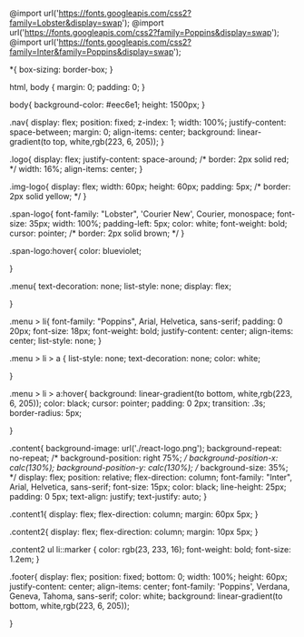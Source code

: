 @import url('https://fonts.googleapis.com/css2?family=Lobster&display=swap');
@import url('https://fonts.googleapis.com/css2?family=Poppins&display=swap');
@import url('https://fonts.googleapis.com/css2?family=Inter&family=Poppins&display=swap');



*{
    box-sizing: border-box;
}


html, body {
    margin: 0;
    padding: 0;
}

body{
    background-color: #eec6e1;
    height: 1500px;
}


.nav{
    display: flex;
    position: fixed;
    z-index: 1;
    width: 100%;
    justify-content: space-between;
    margin: 0;
    align-items: center;
    background: linear-gradient(to top, white,rgb(223, 6, 205));
}

.logo{
    display: flex;
    justify-content: space-around;
    /* border: 2px solid red; */
    width: 16%;
    align-items: center;
}

 
.img-logo{
    display: flex;
    width: 60px;
    height: 60px;
    padding: 5px;
    /* border: 2px solid yellow; */
}

.span-logo{
    font-family: "Lobster", 'Courier New', Courier, monospace;
    font-size: 35px;
    width: 100%;
    padding-left: 5px;
    color: white;
    font-weight: bold;
    cursor: pointer;
    /* border: 2px solid brown; */
}

.span-logo:hover{
    color: blueviolet;
    
}

.menu{
    text-decoration: none;
    list-style: none;
    display: flex;
    
}

.menu > li{
    font-family: "Poppins", Arial, Helvetica, sans-serif;
    padding: 0 20px;
    font-size: 18px;
    font-weight: bold;
    justify-content: center;
    align-items: center;
    list-style: none;
}


.menu > li > a {
    list-style: none;
    text-decoration: none;
    color: white;
    
}

.menu > li > a:hover{
    background: linear-gradient(to bottom, white,rgb(223, 6, 205));
    color: black;
    cursor: pointer;
    padding: 0 2px;
    transition: .3s; 
    border-radius: 5px;
   
}

.content{
    background-image: url('./react-logo.png');
    background-repeat: no-repeat;
    /* background-position: right 75%; */
    background-position-x: calc(130%);
    background-position-y: calc(130%);
    /* background-size: 35%; */
    display: flex;
    position: relative;
    flex-direction: column;
    font-family: "Inter", Arial, Helvetica, sans-serif;
    font-size: 15px;
    color: black;
    line-height: 25px;
    padding: 0 5px;
    text-align: justify;
    text-justify: auto;
}

.content1{
    display: flex;
    flex-direction: column;
    margin: 60px 5px;
}

.content2{
    display: flex;
    flex-direction: column;
    margin: 10px 5px;
}


.content2 ul li::marker {
    color: rgb(23, 233, 16);
    font-weight: bold;
    font-size: 1.2em;
}


.footer{
    display: flex;
    position: fixed;
    bottom: 0;
    width: 100%;
    height: 60px;
    justify-content: center;
    align-items: center;
    font-family: 'Poppins', Verdana, Geneva, Tahoma, sans-serif;
    color: white;
    background: linear-gradient(to bottom, white,rgb(223, 6, 205));

}


